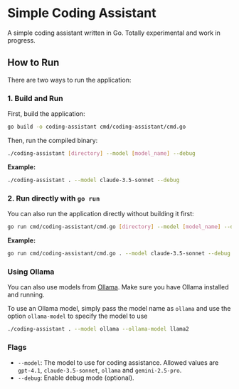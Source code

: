 # Simple Coding Assistant

A simple coding assistant written in Go. Totally experimental and work in progress.

## How to Run

There are two ways to run the application:

### 1. Build and Run

First, build the application:
```sh
go build -o coding-assistant cmd/coding-assistant/cmd.go
```

Then, run the compiled binary:
```sh
./coding-assistant [directory] --model [model_name] --debug
```

**Example:**
```sh
./coding-assistant . --model claude-3.5-sonnet --debug
```

### 2. Run directly with `go run`

You can also run the application directly without building it first:
```sh
go run cmd/coding-assistant/cmd.go [directory] --model [model_name] --debug
```

**Example:**
```sh
go run cmd/coding-assistant/cmd.go . --model claude-3.5-sonnet --debug
```

### Using Ollama

You can also use models from [Ollama](httpss://ollama.ai/). Make sure you have Ollama installed and running.

To use an Ollama model, simply pass the model name as `ollama` and use the option `ollama-model` to specify the model to use
```sh
./coding-assistant . --model ollama --ollama-model llama2
```

### Flags

*   `--model`: The model to use for coding assistance. Allowed values are `gpt-4.1`, `claude-3.5-sonnet`, `ollama` and `gemini-2.5-pro`.
*   `--debug`: Enable debug mode (optional).